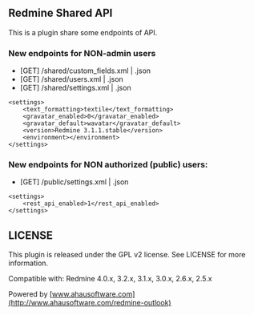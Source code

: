 Redmine Shared API
-------

This is a plugin share some endpoints of API.

### New endpoints for NON-admin users

* [GET] /shared/custom_fields.xml | .json
* [GET] /shared/users.xml | .json
* [GET] /shared/settings.xml | .json

```
<settings>
    <text_formatting>textile</text_formatting>
    <gravatar_enabled>0</gravatar_enabled>
    <gravatar_default>wavatar</gravatar_default>
    <version>Redmine 3.1.1.stable</version>
    <environment></environment>
</settings>
```

### New endpoints for NON authorized (public) users:

* [GET] /public/settings.xml | .json

```
<settings>
	<rest_api_enabled>1</rest_api_enabled>
</settings>
```

LICENSE
-------
This plugin is released under the GPL v2 license. See
LICENSE for more information.


Compatible with:	Redmine 4.0.x, 3.2.x, 3.1.x, 3.0.x, 2.6.x, 2.5.x

Powered by [www.ahausoftware.com](http://www.ahausoftware.com/redmine-outlook) 
